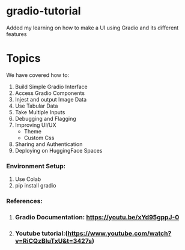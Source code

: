 # gradio-tutorial
Added my learning on how to make a UI using Gradio and its different features


# Topics
We have covered how to:
1. Build Simple Gradio Interface
2. Access Gradio Components
3. Injest and output Image Data
4. Use Tabular Data
5. Take Multiple Inputs
6. Debugging and Flagging
7. Improving UI/UX
	- Theme
	- Custom Css
8. Sharing and Authentication
9. Deploying on HuggingFace Spaces
 
### Environment Setup:        
  1. Use Colab
  2. pip install gradio
### References:
  1. ### Gradio Documentation: https://youtu.be/xYd95gppJ-0
  2. ### Youtube tutorial:(https://www.youtube.com/watch?v=RiCQzBluTxU&t=3427s)